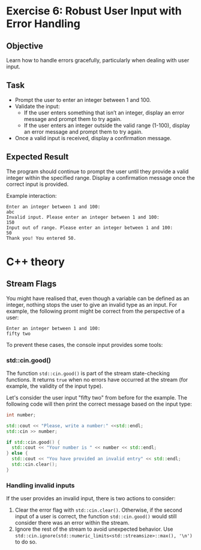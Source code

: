 # Exercise 6: Robust User Input with Error Handling
## Objective
Learn how to handle errors gracefully, particularly when dealing with user input.

## Task

- Prompt the user to enter an integer between 1 and 100.
- Validate the input:
  - If the user enters something that isn’t an integer, display an error message and prompt them to try again.
  - If the user enters an integer outside the valid range (1-100), display an error message and prompt them to try again.
- Once a valid input is received, display a confirmation message.

## Expected Result
The program should continue to prompt the user until they provide a valid integer within the specified range.
Display a confirmation message once the correct input is provided.

Example interaction:
```commandline
Enter an integer between 1 and 100: 
abc
Invalid input. Please enter an integer between 1 and 100: 
150
Input out of range. Please enter an integer between 1 and 100: 
50
Thank you! You entered 50.
```

# C++ theory

## Stream Flags

You might have realised that, even though a variable can be defined as an integer, nothing stops the user to give an invalid type as an input.
For example, the following promt might be correct from the perspective of a user:

```commandlinme
Enter an integer between 1 and 100: 
fifty two
```

To prevent these cases, the console input provides some tools:

### std::cin.good()

The function `std::cin.good()` is part of the stream state-checking functions.
It returns `true` when no errors have occurred at the stream (for example, the validity of the input type).

Let's consider the user input "fifty two" from before for the example.
The following code will then print the correct message based on the input type:

```cpp
int number;

std::cout << "Please, write a number:" <<std::endl;
std::cin >> number;

if std::cin.good() {
  std::cout << "Your number is " << number << std::endl;
} else {
  std::cout << "You have provided an invalid entry" << std::endl;
  std::cin.clear();
}
```

### Handling invalid inputs

If the user provides an invalid input, there is two actions to consider:

1. Clear the error flag with `std::cin.clear()`. Otherwise, if the second input of a user is correct, the function `std::cin.good()` would still consider there was an error within the stream.
2. Ignore the rest of the stream to avoid unexpected behavior. Use `std::cin.ignore(std::numeric_limits<std::streamsize>::max(), '\n')` to do so.
